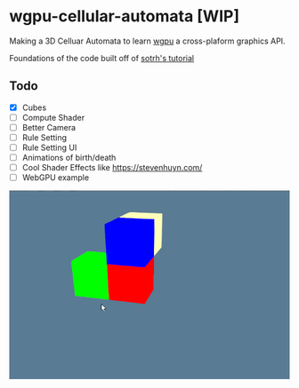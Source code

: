 # wgpu-cellular-automata [WIP]

Making a 3D Celluar Automata to learn [wgpu](https://github.com/gfx-rs/wgpu) a cross-plaform graphics API.

Foundations of the code built off of [sotrh's tutorial](https://sotrh.github.io/learn-wgpu/#what-is-wgpu)

## Todo
- [x] Cubes
- [ ] Compute Shader
- [ ] Better Camera
- [ ] Rule Setting
- [ ] Rule Setting UI
- [ ] Animations of birth/death
- [ ] Cool Shader Effects like https://stevenhuyn.com/
- [ ] WebGPU example

![Cubes](media/cubes.gif)
